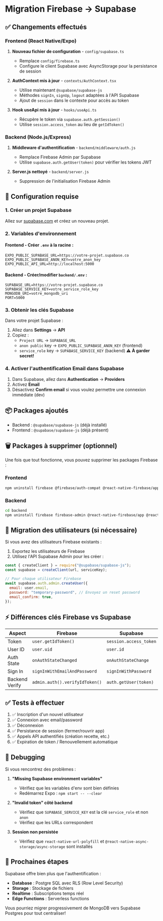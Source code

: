 # Migration Firebase → Supabase

## ✅ Changements effectués

### Frontend (React Native/Expo)

1. **Nouveau fichier de configuration** - `config/supabase.ts`

   - Remplace `config/firebase.ts`
   - Configure le client Supabase avec AsyncStorage pour la persistance de session

2. **AuthContext mis à jour** - `contexts/AuthContext.tsx`

   - Utilise maintenant `@supabase/supabase-js`
   - Méthodes `signIn`, `signUp`, `logout` adaptées à l'API Supabase
   - Ajout de `session` dans le contexte pour accès au token

3. **Hook useApi mis à jour** - `hooks/useApi.ts`
   - Récupère le token via `supabase.auth.getSession()`
   - Utilise `session.access_token` au lieu de `getIdToken()`

### Backend (Node.js/Express)

1. **Middleware d'authentification** - `backend/middleware/auth.js`

   - Remplace Firebase Admin par Supabase
   - Utilise `supabase.auth.getUser(token)` pour vérifier les tokens JWT

2. **Server.js nettoyé** - `backend/server.js`
   - Suppression de l'initialisation Firebase Admin

## 🔧 Configuration requise

### 1. Créer un projet Supabase

Allez sur [supabase.com](https://supabase.com) et créez un nouveau projet.

### 2. Variables d'environnement

#### Frontend - Créer `.env` à la racine :

```env
EXPO_PUBLIC_SUPABASE_URL=https://votre-projet.supabase.co
EXPO_PUBLIC_SUPABASE_ANON_KEY=votre_anon_key
EXPO_PUBLIC_API_URL=http://localhost:5000
```

#### Backend - Créer/modifier `backend/.env` :

```env
SUPABASE_URL=https://votre-projet.supabase.co
SUPABASE_SERVICE_KEY=votre_service_role_key
MONGODB_URI=votre_mongodb_uri
PORT=5000
```

### 3. Obtenir les clés Supabase

Dans votre projet Supabase :

1. Allez dans **Settings** → **API**
2. Copiez :
   - `Project URL` → `SUPABASE_URL`
   - `anon public` key → `EXPO_PUBLIC_SUPABASE_ANON_KEY` (frontend)
   - `service_role` key → `SUPABASE_SERVICE_KEY` (backend) ⚠️ **À garder secret!**

### 4. Activer l'authentification Email dans Supabase

1. Dans Supabase, allez dans **Authentication** → **Providers**
2. Activez **Email**
3. Désactivez **Confirm email** si vous voulez permettre une connexion immédiate (dev)

## 📦 Packages ajoutés

- Backend : `@supabase/supabase-js` (déjà installé)
- Frontend : `@supabase/supabase-js` (déjà présent)

## 🗑️ Packages à supprimer (optionnel)

Une fois que tout fonctionne, vous pouvez supprimer les packages Firebase :

### Frontend

```bash
npm uninstall firebase @firebase/auth-compat @react-native-firebase/app @react-native-firebase/auth
```

### Backend

```bash
cd backend
npm uninstall firebase firebase-admin @react-native-firebase/app @react-native-firebase/auth
```

## 🔄 Migration des utilisateurs (si nécessaire)

Si vous avez des utilisateurs Firebase existants :

1. Exportez les utilisateurs de Firebase
2. Utilisez l'API Supabase Admin pour les créer :

```javascript
const { createClient } = require("@supabase/supabase-js");
const supabase = createClient(url, serviceKey);

// Pour chaque utilisateur Firebase
await supabase.auth.admin.createUser({
  email: user.email,
  password: "temporary-password", // Envoyez un reset password
  email_confirm: true,
});
```

## ⚡ Différences clés Firebase vs Supabase

| Aspect         | Firebase                       | Supabase               |
| -------------- | ------------------------------ | ---------------------- |
| Token          | `user.getIdToken()`            | `session.access_token` |
| User ID        | `user.uid`                     | `user.id`              |
| Auth State     | `onAuthStateChanged`           | `onAuthStateChange`    |
| Sign In        | `signInWithEmailAndPassword`   | `signInWithPassword`   |
| Backend Verify | `admin.auth().verifyIdToken()` | `auth.getUser(token)`  |

## ✅ Tests à effectuer

1. ✅ Inscription d'un nouvel utilisateur
2. ✅ Connexion avec email/password
3. ✅ Déconnexion
4. ✅ Persistance de session (fermer/rouvrir app)
5. ✅ Appels API authentifiés (création recette, etc.)
6. ✅ Expiration de token / Renouvellement automatique

## 🐛 Debugging

Si vous rencontrez des problèmes :

1. **"Missing Supabase environment variables"**

   - Vérifiez que les variables d'env sont bien définies
   - Redémarrez Expo : `npm start -- --clear`

2. **"Invalid token" côté backend**

   - Vérifiez que `SUPABASE_SERVICE_KEY` est la clé `service_role` et non `anon`
   - Vérifiez que les URLs correspondent

3. **Session non persistée**
   - Vérifiez que `react-native-url-polyfill` et `@react-native-async-storage/async-storage` sont installés

## 🚀 Prochaines étapes

Supabase offre bien plus que l'authentification :

- **Database** : Postgre SQL avec RLS (Row Level Security)
- **Storage** : Stockage de fichiers
- **Realtime** : Subscriptions temps réel
- **Edge Functions** : Serverless functions

Vous pourriez migrer progressivement de MongoDB vers Supabase Postgres pour tout centraliser!

